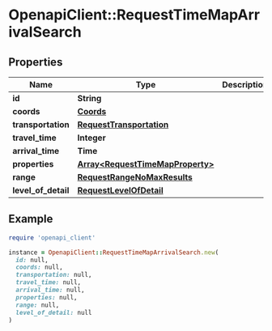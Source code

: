 # OpenapiClient::RequestTimeMapArrivalSearch

## Properties

| Name | Type | Description | Notes |
| ---- | ---- | ----------- | ----- |
| **id** | **String** |  |  |
| **coords** | [**Coords**](Coords.md) |  |  |
| **transportation** | [**RequestTransportation**](RequestTransportation.md) |  |  |
| **travel_time** | **Integer** |  |  |
| **arrival_time** | **Time** |  |  |
| **properties** | [**Array&lt;RequestTimeMapProperty&gt;**](RequestTimeMapProperty.md) |  | [optional] |
| **range** | [**RequestRangeNoMaxResults**](RequestRangeNoMaxResults.md) |  | [optional] |
| **level_of_detail** | [**RequestLevelOfDetail**](RequestLevelOfDetail.md) |  | [optional] |

## Example

```ruby
require 'openapi_client'

instance = OpenapiClient::RequestTimeMapArrivalSearch.new(
  id: null,
  coords: null,
  transportation: null,
  travel_time: null,
  arrival_time: null,
  properties: null,
  range: null,
  level_of_detail: null
)
```

